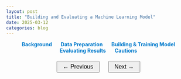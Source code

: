 ```yaml
---
layout: post
title: "Building and Evaluating a Machine Learning Model"
date: 2025-03-12
categories: blog
---
```


<!-- Navigation Links for Sections -->
<div class="section-navigation">
  <a href="#background" class="nav-link">Background</a>
  <a href="#data-prep" class="nav-link">Data Preparation</a>
  <a href="#model-building" class="nav-link">Building &amp; Training Model</a>
  <a href="#evaluation" class="nav-link">Evaluating Results</a>
  <a href="#cautions" class="nav-link">Cautions</a>
</div>

<!-- Section: Background -->
<div id="background" class="book-section">
  <h2>Background</h2>
  <p>
    In this project, we explore the development of a machine learning model to predict housing prices.
    Accurate price prediction can help investors, policymakers, and urban planners make informed decisions.
  </p>
  <h3>Problem Statement</h3>
  <p>
    Housing price prediction is challenging due to the multifaceted nature of real estate markets and varying economic factors.
  </p>
  <h3>Motivation</h3>
  <p>
    With the availability of large datasets and advanced machine learning techniques, we aim to build a robust model that balances complexity with interpretability.
  </p>
</div>

<!-- Section: Data Preparation -->
<div id="data-prep" class="book-section">
  <h2>Data Preparation</h2>
  <p>
    Data preparation is the foundation of a successful machine learning project. In this section, we load, clean, and preprocess our dataset.
  </p>
  <h3>Loading the Data</h3>
  <p>
    We use <code>pandas</code> to read in our CSV file containing housing data.
  </p>
  <div class="code-demo">
    <pre><code class="language-python">
import pandas as pd

# Load the dataset
data = pd.read_csv('housing_prices.csv')
print(data.head())
    </code></pre>
    <button class="copy-btn">Copy Code</button>
  </div>
  <h3>Data Cleaning</h3>
  <p>
    Next, we handle missing values and encode categorical variables.
  </p>
  <div class="code-demo">
    <pre><code class="language-python">
# Fill missing values using forward fill
data.fillna(method='ffill', inplace=True)

# Convert categorical variables using one-hot encoding
data = pd.get_dummies(data, drop_first=True)
    </code></pre>
    <button class="copy-btn">Copy Code</button>
  </div>
</div>

<!-- Section: Building and Training Model -->
<div id="model-building" class="book-section">
  <h2>Building &amp; Training Model</h2>
  <p>
    In this section, we build a machine learning model using scikit-learn, split the data, and train a Random Forest Regressor.
  </p>
  <h3>Model Building</h3>
  <p>
    We use a Random Forest Regressor to capture complex interactions in the data.
  </p>
  <div class="code-demo">
    <pre><code class="language-python">
from sklearn.ensemble import RandomForestRegressor
from sklearn.model_selection import train_test_split

# Separate features and target variable
X = data.drop('price', axis=1)
y = data['price']

# Split the dataset into training and testing sets
X_train, X_test, y_train, y_test = train_test_split(X, y, test_size=0.2, random_state=42)

# Initialize and train the Random Forest model
model = RandomForestRegressor(n_estimators=100, random_state=42)
model.fit(X_train, y_train)
    </code></pre>
    <button class="copy-btn">Copy Code</button>
  </div>
  <h3>Training Details</h3>
  <p>
    We carefully tune the model parameters to avoid overfitting and ensure that the model generalizes well to unseen data.
  </p>
</div>

<!-- Section: Evaluating Results -->
<div id="evaluation" class="book-section">
  <h2>Evaluating Results</h2>
  <p>
    After training the model, we assess its performance using standard evaluation metrics.
  </p>
  <h3>Performance Metrics</h3>
  <p>
    We use Mean Absolute Error (MAE) and R-squared to measure the model's accuracy.
  </p>
  <div class="code-demo">
    <pre><code class="language-python">
from sklearn.metrics import mean_absolute_error, r2_score

# Make predictions on the test set
y_pred = model.predict(X_test)

# Calculate evaluation metrics
mae = mean_absolute_error(y_test, y_pred)
r2 = r2_score(y_test, y_pred)

print("Mean Absolute Error:", mae)
print("R-squared:", r2)
    </code></pre>
    <button class="copy-btn">Copy Code</button>
  </div>
  <h3>Interpretation</h3>
  <p>
    A lower MAE and a higher R-squared indicate a better model performance. However, these metrics must be interpreted in the context of the data and the problem domain.
  </p>
</div>

<!-- Section: Cautions -->
<div id="cautions" class="book-section">
  <h2>Cautions</h2>
  <p>
    Despite promising results, there are important cautions to consider:
  </p>
  <ul>
    <li><strong>Data Quality:</strong> Ensure your dataset is comprehensive and free from significant biases.</li>
    <li><strong>Overfitting:</strong> Validate your model using cross-validation to ensure it generalizes well.</li>
    <li><strong>Interpretability:</strong> Complex models can be difficult to interpret; consider simpler models for more transparent insights.</li>
    <li><strong>Ethical Considerations:</strong> Use predictions responsibly, particularly in areas impacting economic and social decisions.</li>
  </ul>
</div>

<!-- Navigation Arrows -->
<div class="section-arrows">
  <button id="prev-section">← Previous</button>
  <button id="next-section">Next →</button>
</div>


<!-- Inline CSS Styles -->
<style>
.book-section {
  display: none;
  padding: 20px;
  border: 1px solid #ddd;
  margin-bottom: 20px;
  background-color: #fff;
}
.code-demo {
  position: relative;
  background: #f5f5f5;
  padding: 10px;
  border: 1px solid #ccc;
  overflow: auto;
  margin-bottom: 10px;
}
.copy-btn {
  position: absolute;
  top: 10px;
  right: 10px;
  background: #007acc;
  color: #fff;
  border: none;
  padding: 5px 10px;
  cursor: pointer;
}
.section-arrows {
  text-align: center;
  margin-top: 20px;
}
.section-arrows button {
  margin: 0 10px;
  padding: 5px 15px;
  font-size: 16px;
}
.section-navigation {
  text-align: center;
  margin-bottom: 20px;
}
.section-navigation .nav-link {
  margin: 0 10px;
  text-decoration: none;
  color: #007acc;
  font-weight: bold;
}
</style>
